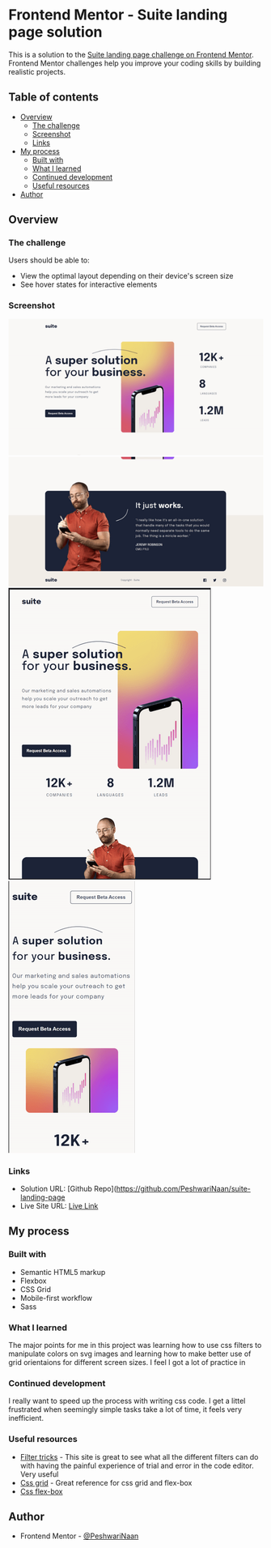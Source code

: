 # Frontend Mentor - Suite landing page solution

This is a solution to the [Suite landing page challenge on Frontend Mentor](https://www.frontendmentor.io/challenges/suite-landing-page-tj_eaU-Ra). Frontend Mentor challenges help you improve your coding skills by building realistic projects.

## Table of contents

- [Overview](#overview)
  - [The challenge](#the-challenge)
  - [Screenshot](#screenshot)
  - [Links](#links)
- [My process](#my-process)
  - [Built with](#built-with)
  - [What I learned](#what-i-learned)
  - [Continued development](#continued-development)
  - [Useful resources](#useful-resources)
- [Author](#author)




## Overview

### The challenge

Users should be able to:

- View the optimal layout depending on their device's screen size
- See hover states for interactive elements

### Screenshot

![Desk-top view (top)](./assets/sc-top-suite-dt.png)
![Desk-top view (bottom)](./assets/sc-bottom-suite-dt.png)
![Tablet view ](./assets/sc-tablet-suite.png)
![Mobile view ](./assets/sc-mobile-suite.png)


### Links

- Solution URL: [Github Repo](https://github.com/PeshwariNaan/suite-landing-page
- Live Site URL: [Live Link](https://peshwarinaan.github.io/suite-landing-page/)

## My process

### Built with

- Semantic HTML5 markup
- Flexbox
- CSS Grid
- Mobile-first workflow
- Sass



### What I learned

The major points for me in this project was learning how to use css filters to manipulate colors on svg images and learning how to make better use of grid orientaions for different screen sizes. I feel I got a lot of practice in 

### Continued development

I really want to speed up the process with writing css code. I get a littel frustrated when seemingly simple tasks take a lot of time, it feels very inefficient. 

### Useful resources

- [Filter tricks](https://css-tricks.com/almanac/properties/f/filter/) - This site is great to see what all the different filters can do with having the painful experience of trial and error in the code editor. Very useful
- [Css grid](https://css-tricks.com/snippets/css/complete-guide-grid/) - Great reference for css grid and flex-box
- [Css flex-box](https://css-tricks.com/snippets/css/a-guide-to-flexbox/)



## Author

- Frontend Mentor - [@PeshwariNaan](https://www.frontendmentor.io/profile/PeshwariNaan)



